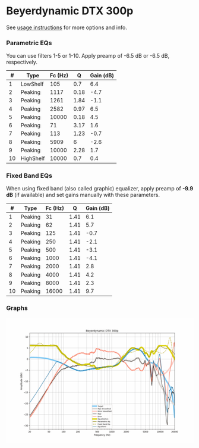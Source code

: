 # Beyerdynamic DTX 300p
See [usage instructions](https://github.com/jaakkopasanen/AutoEq#usage) for more options and info.

### Parametric EQs
You can use filters 1-5 or 1-10. Apply preamp of -6.5 dB or -6.5 dB, respectively.

|   # | Type      |   Fc (Hz) |    Q |   Gain (dB) |
|-----|-----------|-----------|------|-------------|
|   1 | LowShelf  |       105 | 0.7  |         6.4 |
|   2 | Peaking   |      1117 | 0.18 |        -4.7 |
|   3 | Peaking   |      1261 | 1.84 |        -1.1 |
|   4 | Peaking   |      2582 | 0.97 |         6.5 |
|   5 | Peaking   |     10000 | 0.18 |         4.5 |
|   6 | Peaking   |        71 | 3.17 |         1.6 |
|   7 | Peaking   |       113 | 1.23 |        -0.7 |
|   8 | Peaking   |      5909 | 6    |        -2.6 |
|   9 | Peaking   |     10000 | 2.28 |         1.7 |
|  10 | HighShelf |     10000 | 0.7  |         0.4 |

### Fixed Band EQs
When using fixed band (also called graphic) equalizer, apply preamp of **-9.9 dB** (if available) and set gains manually with these parameters.

|   # | Type    |   Fc (Hz) |    Q |   Gain (dB) |
|-----|---------|-----------|------|-------------|
|   1 | Peaking |        31 | 1.41 |         6.1 |
|   2 | Peaking |        62 | 1.41 |         5.7 |
|   3 | Peaking |       125 | 1.41 |        -0.7 |
|   4 | Peaking |       250 | 1.41 |        -2.1 |
|   5 | Peaking |       500 | 1.41 |        -3.1 |
|   6 | Peaking |      1000 | 1.41 |        -4.1 |
|   7 | Peaking |      2000 | 1.41 |         2.8 |
|   8 | Peaking |      4000 | 1.41 |         4.2 |
|   9 | Peaking |      8000 | 1.41 |         2.3 |
|  10 | Peaking |     16000 | 1.41 |         9.7 |

### Graphs
![](./Beyerdynamic%20DTX%20300p.png)
